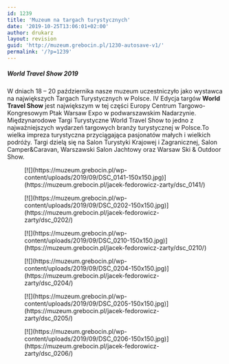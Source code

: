 ```yaml
---
id: 1239
title: 'Muzeum na targach turystycznych'
date: '2019-10-25T13:06:01+02:00'
author: drukarz
layout: revision
guid: 'http://muzeum.grebocin.pl/1230-autosave-v1/'
permalink: '/?p=1239'
---
```


##### World Travel Show 2019

W dniach 18 – 20 października nasze muzeum uczestniczyło jako wystawca na największych Targach Turystycznych w Polsce. IV Edycja targów **World Travel Show** jest największym w tej części Europy Centrum Targowo-Kongresowym Ptak Warsaw Expo w podwarszawskim Nadarzynie. Międzynarodowe Targi Turystyczne World Travel Show to jedno z najważniejszych wydarzeń targowych branży turystycznej w Polsce.To wielka impreza turystyczna przyciągająca pasjonatów małych i wielkich podróży. Targi dzielą się na Salon Turystyki Krajowej i Zagranicznej, Salon Camper&amp;Caravan, Warszawski Salon Jachtowy oraz Warsaw Ski &amp; Outdoor Show.

<div class="gallery galleryid-1239 gallery-columns-3 gallery-size-thumbnail" id="gallery-301"><figure class="gallery-item"><div class="gallery-icon landscape"> [![](https://muzeum.grebocin.pl/wp-content/uploads/2019/09/DSC_0141-150x150.jpg)](https://muzeum.grebocin.pl/jacek-fedorowicz-zarty/dsc_0141/) </div></figure><figure class="gallery-item"><div class="gallery-icon landscape"> [![](https://muzeum.grebocin.pl/wp-content/uploads/2019/09/DSC_0202-150x150.jpg)](https://muzeum.grebocin.pl/jacek-fedorowicz-zarty/dsc_0202/) </div></figure><figure class="gallery-item"><div class="gallery-icon portrait"> [![](https://muzeum.grebocin.pl/wp-content/uploads/2019/09/DSC_0210-150x150.jpg)](https://muzeum.grebocin.pl/jacek-fedorowicz-zarty/dsc_0210/) </div></figure><figure class="gallery-item"><div class="gallery-icon portrait"> [![](https://muzeum.grebocin.pl/wp-content/uploads/2019/09/DSC_0204-150x150.jpg)](https://muzeum.grebocin.pl/jacek-fedorowicz-zarty/dsc_0204/) </div></figure><figure class="gallery-item"><div class="gallery-icon landscape"> [![](https://muzeum.grebocin.pl/wp-content/uploads/2019/09/DSC_0205-150x150.jpg)](https://muzeum.grebocin.pl/jacek-fedorowicz-zarty/dsc_0205/) </div></figure><figure class="gallery-item"><div class="gallery-icon portrait"> [![](https://muzeum.grebocin.pl/wp-content/uploads/2019/09/DSC_0206-150x150.jpg)](https://muzeum.grebocin.pl/jacek-fedorowicz-zarty/dsc_0206/) </div></figure> </div>